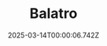 ---
title: "Balatro"
id: 2379780
date: 2025-03-14T00:00:06.742Z
link: games/steam/recent/balatro
image: http://media.steampowered.com/steamcommunity/public/images/apps/2379780/b6018068070ab0e23561694c11f7950dd6f4c752.jpg
playtime_2weeks: 622
playtime_forever: 7752
playtime_windows_forever: 0
playtime_mac_forever: 192
playtime_linux_forever: 7559
playtime_deck_forever: 7559
---